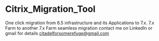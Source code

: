# Citrix_Migration_Tool
One click migration from 6.5 infrastructure and its Applications to 7.x. 7.x Farm to another 7.x Farm seamless migration
contact me on LinkedIn or gmail for details citadelforsomerefuge@gmail.com
